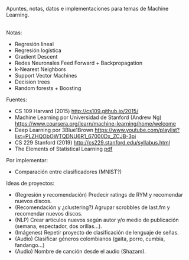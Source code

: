 Apuntes, notas, datos e implementaciones para temas de Machine Learning. <br> <br>

Notas:
- Regresión lineal
- Regresión logística
- Gradient Descent
- Redes Neuronales Feed Forward + Backpropagation
- k-Nearest Neighbors
- Support Vector Machines
- Decision trees 
- Random forests + Boosting

Fuentes:
- CS 109 Harvard (2015) http://cs109.github.io/2015/
- Machine Learning por Universidad de Stanford (Andrew Ng) https://www.coursera.org/learn/machine-learning/home/welcome
- Deep Learning por 3Blue1Brown https://www.youtube.com/playlist?list=PLZHQObOWTQDNU6R1_67000Dx_ZCJB-3pi
- CS 229 Stanford (2019) http://cs229.stanford.edu/syllabus.html
- The Elements of Statistical Learning [pdf](https://web.stanford.edu/~hastie/Papers/ESLII.pdf)

Por implementar:
- Comparación entre clasificadores (MNIST?)

Ideas de proyectos:
- (Regresión y recomendación) Predecir ratings de RYM y recomendar nuevos discos.
- (Recomendación y ¿clustering?) Agrupar scrobbles de last.fm y recomendar nuevos discos.
- (NLP) Crear artículos nuevos según autor y/o medio de publicación (semana, espectador, dos orillas...).
- (Imágenes) Repetir proyecto de clasificación de lenguaje de señas.
- (Audio) Clasificar géneros colombianos (gaita, porro, cumbia, fandango...)
- (Audio) Nombre de canción desde el audio (Shazam).